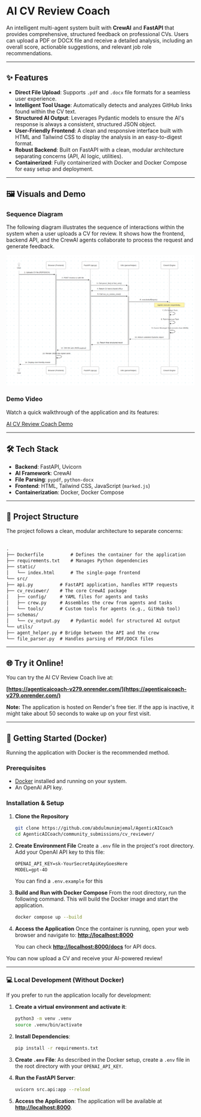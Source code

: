 # AI CV Review Coach

An intelligent multi-agent system built with **CrewAI** and **FastAPI** that provides comprehensive, structured feedback on professional CVs. Users can upload a PDF or DOCX file and receive a detailed analysis, including an overall score, actionable suggestions, and relevant job role recommendations.

---


## ✨ Features

- **Direct File Upload**: Supports `.pdf` and `.docx` file formats for a seamless user experience.
- **Intelligent Tool Usage**: Automatically detects and analyzes GitHub links found within the CV text.
- **Structured AI Output**: Leverages Pydantic models to ensure the AI's response is always a consistent, structured JSON object.
- **User-Friendly Frontend**: A clean and responsive interface built with HTML and Tailwind CSS to display the analysis in an easy-to-digest format.
- **Robust Backend**: Built on FastAPI with a clean, modular architecture separating concerns (API, AI logic, utilities).
- **Containerized**: Fully containerized with Docker and Docker Compose for easy setup and deployment.

---

## 🖼️ Visuals and Demo

### Sequence Diagram

The following diagram illustrates the sequence of interactions within the system when a user uploads a CV for review. It shows how the frontend, backend API, and the CrewAI agents collaborate to process the request and generate feedback.

![CV Review Process Sequence Diagram](docs/sequence_diagram.png)

### Demo Video

Watch a quick walkthrough of the application and its features:

[AI CV Review Coach Demo](https://www.loom.com/share/17982e1dc1a64bd6b03ae91dfc38e958)

---

## 🛠️ Tech Stack

- **Backend**: FastAPI, Uvicorn
- **AI Framework**: CrewAI
- **File Parsing**: `pypdf`, `python-docx`
- **Frontend**: HTML, Tailwind CSS, JavaScript (`marked.js`)
- **Containerization**: Docker, Docker Compose

---

## 📂 Project Structure

The project follows a clean, modular architecture to separate concerns:

```

.
├── Dockerfile          # Defines the container for the application
├── requirements.txt    # Manages Python dependencies
├── static/
│   └── index.html      # The single-page frontend
└── src/
├── api.py          # FastAPI application, handles HTTP requests
├── cv_reviewer/    # The core CrewAI package
│   ├── config/     # YAML files for agents and tasks
│   ├── crew.py     # Assembles the crew from agents and tasks
│   └── tools/      # Custom tools for agents (e.g., GitHub tool)
├── schemas/
│   └── cv_output.py    # Pydantic model for structured AI output
└── utils/
├── agent_helper.py # Bridge between the API and the crew
└── file_parser.py  # Handles parsing of PDF/DOCX files

````

---

## 🌐 Try it Online!

You can try the AI CV Review Coach live at:

**[https://agenticaicoach-v279.onrender.com/](https://agenticaicoach-v279.onrender.com/)**

**Note:** The application is hosted on Render's free tier. If the app is inactive, it might take about 50 seconds to wake up on your first visit.

---

## 🚀 Getting Started (Docker)

Running the application with Docker is the recommended method.

### Prerequisites

- [Docker](https://www.docker.com/products/docker-desktop/) installed and running on your system.
- An OpenAI API key.

### Installation & Setup

1.  **Clone the Repository**
    ```bash
    git clone https://github.com/abdulmunimjemal/AgenticAICoach
    cd AgenticAICoach/community_submissions/cv_reviewer/
    ```

2.  **Create Environment File**
    Create a `.env` file in the project's root directory. Add your OpenAI API key to this file:
    ```
    OPENAI_API_KEY=sk-YourSecretApiKeyGoesHere
    MODEL=gpt-4O
    ```

    You can find a `.env.example` for this

3.  **Build and Run with Docker Compose**
    From the root directory, run the following command. This will build the Docker image and start the application.
    ```bash
    docker compose up --build
    ```

4.  **Access the Application**
    Once the container is running, open your web browser and navigate to:
    **[http://localhost:8000](http://localhost:8000)**
    
    You can check  **[http://localhost:8000/docs](http://localhost:8000/docs)** for API docs.

You can now upload a CV and receive your AI-powered review!

---

### 💻 Local Development (Without Docker)

If you prefer to run the application locally for development:

1.  **Create a virtual environment and activate it**:
    ```bash
    python3 -m venv .venv
    source .venv/bin/activate
    ```

2.  **Install Dependencies**:
    ```bash
    pip install -r requirements.txt
    ```

3.  **Create `.env` File**:
    As described in the Docker setup, create a `.env` file in the root directory with your `OPENAI_API_KEY`.

4.  **Run the FastAPI Server**:
    ```bash
    uvicorn src.api:app --reload
    ```

5.  **Access the Application**:
    The application will be available at **[http://localhost:8000](http://localhost:8000)**.
